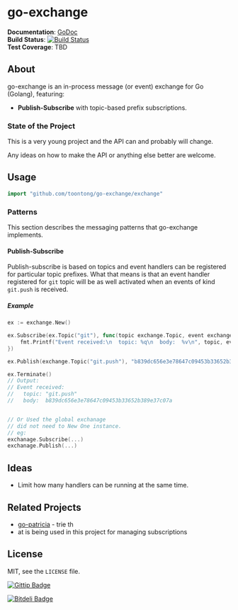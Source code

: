 # go-exchange #

**Documentation**: [GoDoc](http://godoc.org/github.com/tchap/go-exchange/exchange)<br />
**Build Status**: [![Build Status](https://travis-ci.org/tchap/go-exchange.png?branch=master)](https://travis-ci.org/tchap/go-exchange)<br >
**Test Coverage**: TBD

## About ##

go-exchange is an in-process message (or event) exchange for Go (Golang), featuring:

* **Publish-Subscribe** with topic-based prefix subscriptions.

### State of the Project ###

This is a very young project and the API can and probably will change.

Any ideas on how to make the API or anything else better are welcome.

## Usage ##

```go
import "github.com/toontong/go-exchange/exchange"
```

### Patterns ###

This section describes the messaging patterns that go-exchange implements.

#### Publish-Subscribe ####

Publish-subscribe is based on topics and event handlers can be registered for
particular topic prefixes. What that means is that an event handler registered
for `git` topic will be as well activated when an events of kind `git.push` is
received.

##### Example #####

```go
ex := exchange.New()

ex.Subscribe(ex.Topic("git"), func(topic exchange.Topic, event exchange.Event) {
	fmt.Printf("Event received:\n  topic: %q\n  body:  %v\n", topic, event)
})  

ex.Publish(exchange.Topic("git.push"), "b839dc656e3e78647c09453b33652b389e37c07a")

ex.Terminate()
// Output:
// Event received:
//   topic: "git.push"
//   body:  b839dc656e3e78647c09453b33652b389e37c07a


// Or Used the global exchanage
// did not need to New One instance.
// eg:
exchanage.Subscribe(...)
exchanage.Publish(...)
```

## Ideas

* Limit how many handlers can be running at the same time.

## Related Projects ##

* [go-patricia](https://github.com/tchap/go-patricia) - trie th
* at is being used
  in this project for managing subscriptions

## License ##

MIT, see the `LICENSE` file.

[![Gittip Badge](http://img.shields.io/gittip/alanhamlett.png)](https://www.gittip.com/tchap/ "Gittip Badge")

[![Bitdeli Badge](https://d2weczhvl823v0.cloudfront.net/tchap/go-exchange/trend.png)](https://bitdeli.com/free "Bitdeli Badge")
